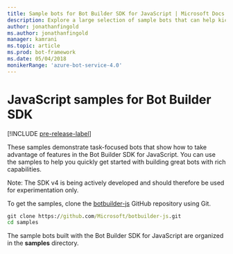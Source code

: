 ```yaml
---
title: Sample bots for Bot Builder SDK for JavaScript | Microsoft Docs
description: Explore a large selection of sample bots that can help kickstart your bot development with the Bot Builder SDK for JavaScript.
author: jonathanfingold
ms.author: jonathanfingold
manager: kamrani
ms.topic: article
ms.prod: bot-framework
ms.date: 05/04/2018
monikerRange: 'azure-bot-service-4.0' 
---
```


# JavaScript samples for Bot Builder SDK
[!INCLUDE [pre-release-label](../includes/pre-release-label.md)]

These samples demonstrate task-focused bots that show how to take advantage of features in the Bot Builder SDK for JavaScript. 
You can use the samples to help you quickly get started with building great bots with rich capabilities. 

Note: The SDK v4 is being actively developed and should therefore be used for experimentation only.

To get the samples, clone the [botbuilder-js](https://github.com/Microsoft/botbuilder-js) GitHub repository using Git.

```cmd
git clone https://github.com/Microsoft/botbuilder-js.git
cd samples
```
The sample bots built with the Bot Builder SDK for JavaScript are organized in the **samples** directory.
